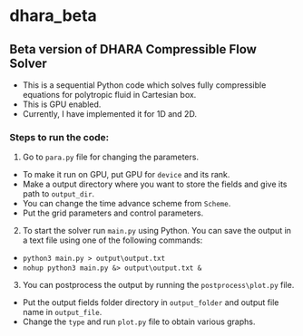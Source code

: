 # dhara_beta
## Beta version of DHARA Compressible Flow Solver

- This is a sequential Python code which solves fully compressible equations for polytropic fluid in Cartesian box. 
- This is GPU enabled. 
- Currently, I have implemented it for 1D and 2D.

### Steps to run the code:
1. Go to `para.py` file for changing the parameters. 
  - To make it run on GPU, put GPU for `device` and its rank. 
  - Make a output directory where you want to store the fields and give its path to `output_dir`. 
  - You can change the time advance scheme from `Scheme`.
  - Put the grid parameters and control parameters.
2. To start the solver run `main.py` using Python. You can save the output in a text file using one of the following commands:
  - `python3 main.py > output\output.txt`
  - `nohup python3 main.py &> output\output.txt &`
3. You can postprocess the output by running the `postprocess\plot.py` file.
  - Put the output fields folder directory in `output_folder` and output file name in `output_file`.
  - Change the `type` and run `plot.py` file to obtain various graphs.
